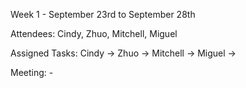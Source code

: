 Week 1 - September 23rd to September 28th 

Attendees: Cindy, Zhuo, Mitchell, Miguel 

Assigned Tasks:
    Cindy ->
    Zhuo ->
    Mitchell ->
    Miguel ->

Meeting: 
    - 